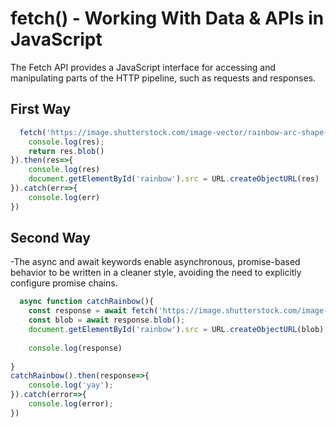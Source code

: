 
# fetch() - Working With Data & APIs in JavaScript

The Fetch API provides a JavaScript interface for accessing and manipulating parts of the HTTP pipeline, such as requests and responses.



## First Way



```javascript
  fetch('https://image.shutterstock.com/image-vector/rainbow-arc-shape-half-circle-260nw-1111672163.jpg').then(res=>{
    console.log(res);
    return res.blob()
}).then(res=>{
    console.log(res)
    document.getElementById('rainbow').src = URL.createObjectURL(res)
}).catch(err=>{
    console.log(err)
})
```

## Second Way

-The async and await keywords enable asynchronous, promise-based behavior to be written in a cleaner style, avoiding the need to explicitly configure promise chains.

```javascript
  async function catchRainbow(){
    const response = await fetch('https://image.shutterstock.com/image-vector/rainbow-arc-shape-half-circle-260nw-1111672163.jpg');
    const blob = await response.blob();
    document.getElementById('rainbow').src = URL.createObjectURL(blob)
    
    console.log(response)
    
}
catchRainbow().then(response=>{
    console.log('yay');
}).catch(error=>{
    console.log(error);
})
```